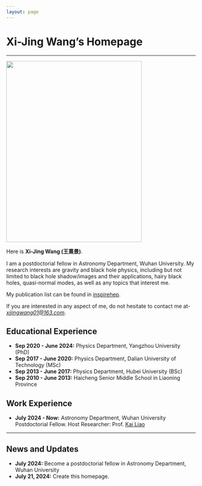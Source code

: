 ```yaml
---
layout: page
---
```


# Xi-Jing Wang’s Homepage

<hr>

<img src="https://wxj-gravity.github.io/caihanlin.png" class="floatpic" width="360" height="480">

Here is **Xi-Jing Wang (王熹景)**.

I am a postdoctorial fellow in Astronomy Department, Wuhan University. My research interests are gravity and black hole physics, including but not limited to black hole shadow/images and their applications, hairy black holes, quasi-normal modes, as well as any topics that interest me. 

My publication list can be found in [inspirehep](https://inspirehep.net/authors/1899373?ui-citation-summary=true).

If you are interested in any aspect of me, do not hesitate to contact me at-*xijingwang01@163.com*.

## Educational Experience 

- **Sep 2020 - June 2024:** Physics Department, Yangzhou University (PhD)
- **Sep 2017 - June 2020:** Physics Department, Dalian University of Technology (MSc)
- **Sep 2013 - June 2017:** Physics Department, Hubei University (BSc)
- **Sep 2010 - June 2013:** Haicheng Senior Middle School in Liaoning Province 

## Work Experience

- **July 2024 - Now:** Astronomy Department, Wuhan University
  Postdoctorial Fellow. Host Researcher: Prof. [Kai Liao](https://physics.whu.edu.cn/info/1272/6656.htm)
  
---


## News and Updates

- **July 2024:** Become a postdoctorial fellow in Astronomy Department, Wuhan University
- **July 21, 2024:** Create this homepage.


